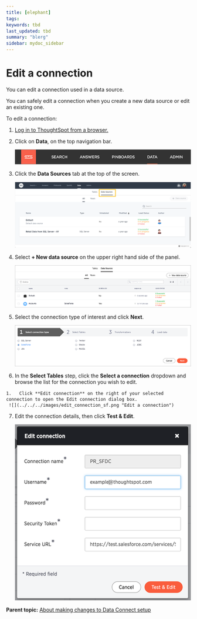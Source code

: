 ```yaml
---
title: [elephant]
tags: 
keywords: tbd
last_updated: tbd
summary: "blerg"
sidebar: mydoc_sidebar
---
```

# Edit a connection

You can edit a connection used in a data source.

You can safely edit a connection when you create a new data source or edit an existing one.

To edit a connection:

1.   [Log in to ThoughtSpot from a browser.](../../../admin/setup/accessing.html#) 
2.   Click on **Data**, on the top navigation bar. 

     ![](../../../shared/conrefs/../../images/data_icon.png "Data") 

3.  Click the **Data Sources** tab at the top of the screen.

    ![](../../../shared/conrefs/../../images/data_sources_tab_created.png "Data Sources tab")

4.   Select **+ New data source** on the upper right hand side of the panel. 

     ![](../../../images/new_data_source_created.png "New data source") 

5.   Select the connection type of interest and click **Next**. 

     ![](../../../images/lightweight_etl_select_connection.png "Select a connection type") 

6.   In the **Select Tables** step, click the **Select a connection** dropdown and browse the list for the connection you wish to edit. 

    1.   Click **Edit connection** on the right of your selected connection to open the Edit connection dialog box. 
     ![](../../../images/edit_connection_sf.png "Edit a connection") 

7.   Edit the connection details, then click **Test & Edit**. 

     ![](../../../images/edit_connection_box.png "Edit connection dialog box") 


**Parent topic:** [About making changes to Data Connect setup](../../../data_connect/data_connect/making_changes/about_changing_etl_jobs.html)

